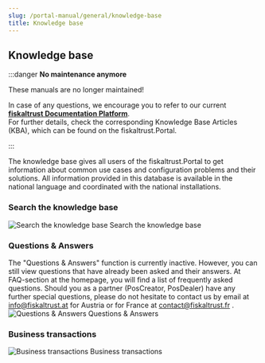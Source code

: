 ```yaml
---
slug: /portal-manual/general/knowledge-base
title: Knowledge base
---
```


## Knowledge base

:::danger **No maintenance anymore**

These manuals are no longer maintained! 

In case of any questions, we encourage you to refer to our current **[fiskaltrust Documentation Platform](https://docs.fiskaltrust.cloud/de/ "fiskaltrust Documentation Platform")**.  
For further details, check the corresponding Knowledge Base Articles (KBA), which can be found on the fiskaltrust.Portal.

:::

The knowledge base gives all users of the fiskaltrust.Portal to get information about common use cases and configuration problems and their solutions. All information provided in this database is available in the national language and coordinated with the national installations.

### Search the knowledge base

![Search the knowledge base](images/KBArticle/Search/001.png)
Search the knowledge base

### Questions & Answers

The "Questions & Answers" function is currently inactive. However, you can still view questions that have already been asked and their answers. At FAQ-section at the homepage, you will find a list of frequently asked questions. Should you as a partner (PosCreator, PosDealer) have any further special questions, please do not hesitate to contact us by email at [info@fiskaltrust.at](mailto:info@fiskaltrust.at) for Austria or for France at [contact@fiskaltrust.fr](mailto:contact@fiskaltrust.fr) .
![Questions & Answers](images/KBArticle/Index/001.png)
Questions & Answers

### Business transactions

![Business transactions](images/KBArticle/Index/002.png)
Business transactions
